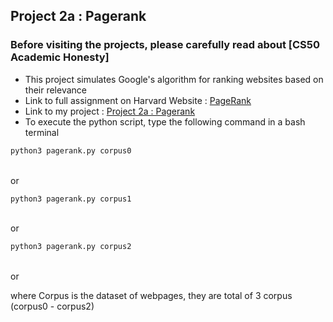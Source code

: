 ## Project 2a : Pagerank
### Before visiting the projects, please carefully read about [CS50 Academic Honesty]
- This project simulates Google's algorithm for ranking websites based on their relevance <br/>
- Link to full assignment on Harvard Website : [PageRank](https://cs50.harvard.edu/ai/2020/projects/2/pagerank/) <br/>
- Link to my project : [Project 2a : Pagerank](https://github.com/Lim-Calculus/Project-CS50AI/tree/main/Week%202%20:%20Uncertainty/Project%202a%20:%20Pagerank) <br/>
- To execute the python script, type the following command in a bash terminal

```bash
python3 pagerank.py corpus0
```
<br/> or <br/>

```bash
python3 pagerank.py corpus1
```
<br/> or <br/>

```bash
python3 pagerank.py corpus2
```
<br/> or <br/>

where Corpus is the dataset of webpages, they are total of 3 corpus (corpus0 - corpus2)

